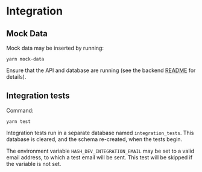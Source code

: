 # Integration

## Mock Data

Mock data may be inserted by running:
```
yarn mock-data
```
Ensure that the API and database are running (see the backend
[README](../backend/README.md) for details).

## Integration tests

Command:
```
yarn test
```

Integration tests run in a separate database named `integration_tests`.
This database is cleared, and the schema re-created, when the tests begin.

The environment variable `HASH_DEV_INTEGRATION_EMAIL` may be set to
a valid email address, to which a test email will be sent. This test
will be skipped if the variable is not set.
